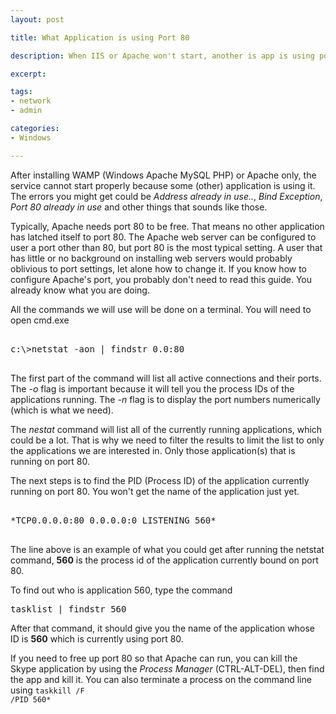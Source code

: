 ```yaml
---
layout: post

title: What Application is using Port 80

description: When IIS or Apache won't start, another is app is using port 80. Find out

excerpt: 

tags:
- network
- admin

categories:
- Windows

---
```



After installing WAMP (Windows Apache MySQL PHP) or Apache only, the service cannot start properly because some (other) application is using it. The errors you might get could be *Address already in use..*, *Bind Exception*, *Port 80 already in use* and other things that sounds like those. 

Typically, Apache needs port 80 to be free. That means no other application has latched itself to port 80. The Apache web server can be configured to user a port other than 80, but port 80 is the most typical setting. A user that has little or no background on installing web servers would probably oblivious to port settings, let alone how to change it. If you know how to configure Apache's port, you probably don't need to read this guide. You already know what you are doing.

All the commands we will use will be done on a terminal. You will need to open cmd.exe

<pre class="codeblock">

c:\>netstat -aon | findstr 0.0:80

</pre>

The first part of the command will list all active connections and their ports. The *-o* flag is important because it will tell you the process IDs of the applications running. The *-n* flag is to display the port numbers numerically (which is what we need).

The *nestat* command will list all of the currently running applications, which could be a lot. That is why we need to filter the results to limit the list to only the applications we are interested in. Only those application(s) that is running on port 80. 

The next steps is to find the PID (Process ID) of the application currently running on port 80. You won't get the name of the application just yet.  

<pre class="codeblock">

*TCP0.0.0.0:80 0.0.0.0:0 LISTENING 560*

</pre>

The line above is an example of what you could get after running the netstat command, **560** is the process id of the application currently bound on port 80.  

To find out who is application 560, type the command 

<pre class="codeblock">
tasklist | findstr 560
</pre> 

After that command, it should give you the name of the application whose ID is **560** which is currently using port 80.  

If you need to free up port 80 so that Apache can run, you can kill the Skype application by using the *Process Manager* (CTRL-ALT-DEL), then find the app and kill it. You can also terminate a process on the command line using <code class="codeblock">taskkill /F /PID 560*</code>




